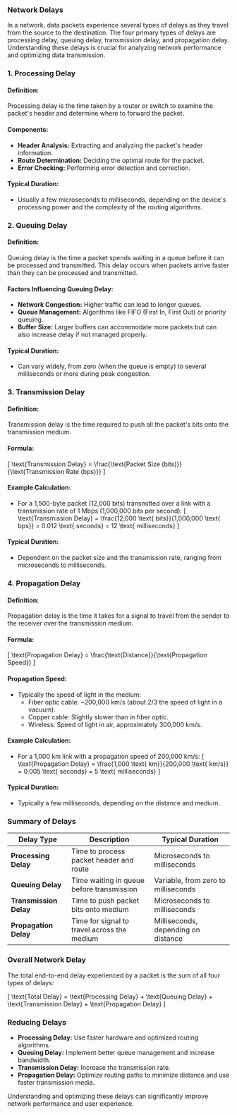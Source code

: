 ### Network Delays

In a network, data packets experience several types of delays as they travel from the source to the destination. The four primary types of delays are processing delay, queuing delay, transmission delay, and propagation delay. Understanding these delays is crucial for analyzing network performance and optimizing data transmission.

### 1. Processing Delay

#### **Definition:**
Processing delay is the time taken by a router or switch to examine the packet's header and determine where to forward the packet.

#### **Components:**
- **Header Analysis:** Extracting and analyzing the packet's header information.
- **Route Determination:** Deciding the optimal route for the packet.
- **Error Checking:** Performing error detection and correction.

#### **Typical Duration:**
- Usually a few microseconds to milliseconds, depending on the device's processing power and the complexity of the routing algorithms.

### 2. Queuing Delay

#### **Definition:**
Queuing delay is the time a packet spends waiting in a queue before it can be processed and transmitted. This delay occurs when packets arrive faster than they can be processed and transmitted.

#### **Factors Influencing Queuing Delay:**
- **Network Congestion:** Higher traffic can lead to longer queues.
- **Queue Management:** Algorithms like FIFO (First In, First Out) or priority queuing.
- **Buffer Size:** Larger buffers can accommodate more packets but can also increase delay if not managed properly.

#### **Typical Duration:**
- Can vary widely, from zero (when the queue is empty) to several milliseconds or more during peak congestion.

### 3. Transmission Delay

#### **Definition:**
Transmission delay is the time required to push all the packet's bits onto the transmission medium.

#### **Formula:**
\[ \text{Transmission Delay} = \frac{\text{Packet Size (bits)}}{\text{Transmission Rate (bps)}} \]

#### **Example Calculation:**
- For a 1,500-byte packet (12,000 bits) transmitted over a link with a transmission rate of 1 Mbps (1,000,000 bits per second):
  \[ \text{Transmission Delay} = \frac{12,000 \text{ bits}}{1,000,000 \text{ bps}} = 0.012 \text{ seconds} = 12 \text{ milliseconds} \]

#### **Typical Duration:**
- Dependent on the packet size and the transmission rate, ranging from microseconds to milliseconds.

### 4. Propagation Delay

#### **Definition:**
Propagation delay is the time it takes for a signal to travel from the sender to the receiver over the transmission medium.

#### **Formula:**
\[ \text{Propagation Delay} = \frac{\text{Distance}}{\text{Propagation Speed}} \]

#### **Propagation Speed:**
- Typically the speed of light in the medium:
  - Fiber optic cable: ~200,000 km/s (about 2/3 the speed of light in a vacuum).
  - Copper cable: Slightly slower than in fiber optic.
  - Wireless: Speed of light in air, approximately 300,000 km/s.

#### **Example Calculation:**
- For a 1,000 km link with a propagation speed of 200,000 km/s:
  \[ \text{Propagation Delay} = \frac{1,000 \text{ km}}{200,000 \text{ km/s}} = 0.005 \text{ seconds} = 5 \text{ milliseconds} \]

#### **Typical Duration:**
- Typically a few milliseconds, depending on the distance and medium.

### Summary of Delays

| Delay Type          | Description                                   | Typical Duration                     |
|---------------------|-----------------------------------------------|--------------------------------------|
| **Processing Delay** | Time to process packet header and route       | Microseconds to milliseconds         |
| **Queuing Delay**    | Time waiting in queue before transmission     | Variable, from zero to milliseconds  |
| **Transmission Delay**| Time to push packet bits onto medium         | Microseconds to milliseconds         |
| **Propagation Delay** | Time for signal to travel across the medium  | Milliseconds, depending on distance  |

### Overall Network Delay

The total end-to-end delay experienced by a packet is the sum of all four types of delays:

\[ \text{Total Delay} = \text{Processing Delay} + \text{Queuing Delay} + \text{Transmission Delay} + \text{Propagation Delay} \]

### Reducing Delays

- **Processing Delay:** Use faster hardware and optimized routing algorithms.
- **Queuing Delay:** Implement better queue management and increase bandwidth.
- **Transmission Delay:** Increase the transmission rate.
- **Propagation Delay:** Optimize routing paths to minimize distance and use faster transmission media.

Understanding and optimizing these delays can significantly improve network performance and user experience.